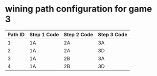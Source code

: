 # wining path configuration for game 3

| Path ID | Step 1 Code | Step 2 Code | Step 3 Code |
|----------|--------------|--------------|--------------|
| 1 | 1A | 2A | 3A |
| 2 | 1A | 2A | 3D |
| 3 | 1A | 2B | 3A |
| 4 | 1A | 2B | 3D |